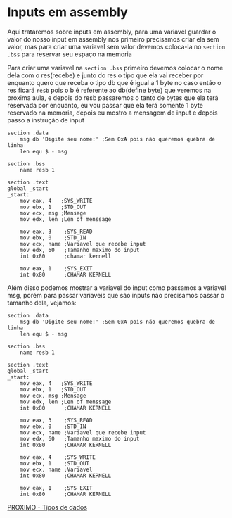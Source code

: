 # Inputs em assembly

 Aqui trataremos sobre inputs em assembly, para uma variavel guardar o valor do nosso input em assembly nos primeiro precisamos criar ela sem valor, mas para criar uma variavel sem valor devemos coloca-la no `section .bss` para reservar seu espaço na memoria

 Para criar uma variavel na `section .bss` primeiro devemos colocar o nome dela com o res(recebe) e junto do res o tipo que ela vai receber por enquanto quero que receba o tipo db que é igual a 1 byte no caso então o res ficará `resb` pois o b é referente ao db(define byte) que veremos na proxima aula, e depois do resb passaremos o tanto de bytes que ela terá reservada por enquanto, eu vou passar que ela terá somente 1 byte reservado na memoria, depois eu mostro a mensagem de input e depois passo a instrução de input

```
section .data
    msg db 'Digite seu nome:' ;Sem 0xA pois não queremos quebra de linha
    len equ $ - msg

section .bss
    name resb 1

section .text
global _start
_start:
    mov eax, 4   ;SYS_WRITE
    mov ebx, 1   ;STD_OUT
    mov ecx, msg ;Mensage
    mov edx, len ;Len of menssage

    mov eax, 3    ;SYS_READ
    mov ebx, 0    ;STD_IN
    mov ecx, name ;Variavel que recebe input
    mov edx, 60   ;Tamanho maximo do input
    int 0x80      ;chamar kernell

    mov eax, 1    ;SYS_EXIT
    int 0x80      ;CHAMAR KERNELL
```

 Além disso podemos mostrar a variavel do input como passamos a variavel msg, porém para passar variaveis que são inputs não precisamos passar o tamanho dela, vejamos:

```
section .data
    msg db 'Digite seu nome:' ;Sem 0xA pois não queremos quebra de linha
    len equ $ - msg

section .bss
    name resb 1

section .text
global _start
_start:
    mov eax, 4   ;SYS_WRITE
    mov ebx, 1   ;STD_OUT
    mov ecx, msg ;Mensage
    mov edx, len ;Len of menssage
    int 0x80      ;CHAMAR KERNELL

    mov eax, 3    ;SYS_READ
    mov ebx, 0    ;STD_IN
    mov ecx, name ;Variavel que recebe input
    mov edx, 60   ;Tamanho maximo do input
    int 0x80      ;CHAMAR KERNELL

    mov eax, 4    ;SYS_WRITE
    mov ebx, 1    ;STD_OUT
    mov ecx, name ;Variavel
    int 0x80      ;CHAMAR KERNELL

    mov eax, 1    ;SYS_EXIT
    int 0x80      ;CHAMAR KERNELL
```

 [PROXIMO - Tipos de dados](6-dados.md)
